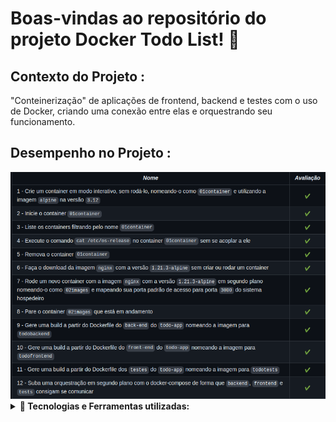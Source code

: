 # Boas-vindas ao repositório do projeto Docker Todo List! 🐋️
<h2>Contexto do Projeto :</h2>
"Conteinerização" de aplicações de frontend, backend e testes com o uso de Docker, criando uma conexão entre elas e orquestrando seu funcionamento.

## Desempenho no Projeto :
<img src="https://github.com/WilliamNunes905/Projeto-Docker-Todo-List/blob/main/Captura%20de%20tela%20de%202023-04-19%2021-59-40.png" alt="imagem.png" style="max-width: 100%;">

<br>
<details>
  <summary><b>🚀 Tecnologias e Ferramentas utilizadas:</b></summary>
<h1 align='left'>
<img src="https://img.shields.io/badge/Docker-2CA5E0?style=for-the-badge&logo=docker&logoColor=white" />
</h1>
</details>

